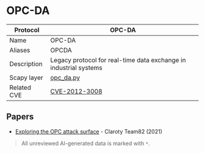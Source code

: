 # OPC-DA

| Protocol | OPC-DA |
|---|---|
| Name | OPC-DA |
| Aliases | OPCDA |
| Description | Legacy protocol for real-time data exchange in industrial systems |
| Scapy layer | [opc_da.py](https://github.com/secdev/scapy/blob/master/scapy/contrib/opc_da.py) |
| Related CVE | [CVE-2012-3008](https://nvd.nist.gov/vuln/detail/CVE-2012-3008) |

## Papers
- [Exploring the OPC attack surface](https://claroty.com/team82/research/white-papers/exploring-the-opc-attack-surface) - Claroty Team82 (2021)

> All unreviewed AI-generated data is marked with `*`.
